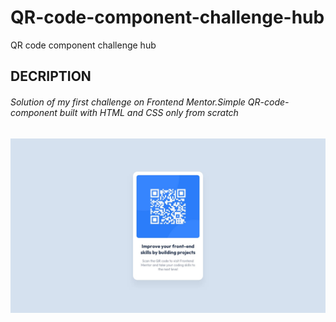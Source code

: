 # QR-code-component-challenge-hub
QR code component challenge hub


## DECRIPTION
###### Solution of my first challenge on Frontend Mentor.Simple QR-code-component built with HTML and CSS only from scratch

![desktop-design.jpg](/images/desktop-design.jpg)

